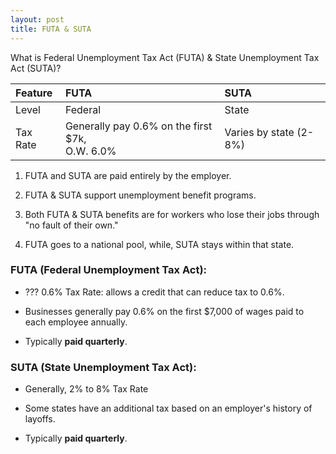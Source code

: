 ```yaml
---
layout: post
title: FUTA & SUTA
---
```



What is Federal Unemployment Tax Act (FUTA) & State Unemployment Tax Act (SUTA)?


|Feature|FUTA|SUTA|
|:-|:-|:-|
|Level|Federal|State|
|Tax Rate|Generally pay 0.6% on the first $7k,<br>O.W. 6.0%|Varies by state (2-8%)|

1. FUTA and SUTA are paid entirely by the employer.
   
2. FUTA & SUTA support unemployment benefit programs. 

3. Both FUTA & SUTA benefits are for workers who lose their jobs through "no fault of their own."  

4. FUTA goes to a national pool, while, SUTA stays within that state.

### FUTA (Federal Unemployment Tax Act):

- ??? 0.6% Tax Rate: allows a credit that can reduce tax to 0.6%. 

- Businesses generally pay 0.6% on the first $7,000 of wages paid to each employee annually.

- Typically **paid quarterly**.

### SUTA (State Unemployment Tax Act):

- Generally, 2% to 8% Tax Rate

- Some states have an additional tax based on an employer's history of layoffs.

- Typically **paid quarterly**.


